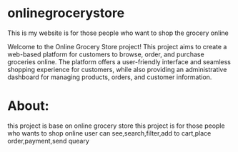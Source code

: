 # onlinegrocerystore
This is my website is for those people who want to shop the grocery online 

Welcome to the Online Grocery Store project! This project aims to create a web-based platform for customers to browse, order, and purchase groceries online. The platform offers a user-friendly interface and seamless shopping experience for customers, while also providing an administrative dashboard for managing products, orders, and customer information.

# About:
this project is base on online grocery store 
this project is for those people who wants to shop online
user can see,search,filter,add to cart,place order,payment,send queary

# 

